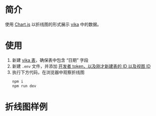 # 简介

使用 [Chart.js](https://www.chartjs.org/docs/latest/) 以折线图的形式展示 [vika](https://vika.cn/developers/) 中的数据。

# 使用

1. 新建 [vika 表](https://vika.cn/)，确保表中包含 “日期” 字段
2. 新建 `.env` 文件，并添加 [开发者 token，以及刚才新建表的 ID 以及视图 ID](https://vika.cn/developers/api/get-records)
3. 执行下方代码，在浏览器中观察折线图
   ```sh
   npm i
   npm run dev
   ```

# 折线图样例
